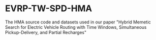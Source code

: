 # EVRP-TW-SPD-HMA
 The HMA source code and datasets used in our paper "Hybrid Memetic Search for Electric Vehicle Routing with Time Windows, Simultaneous Pickup-Delivery, and Partial Recharges"
